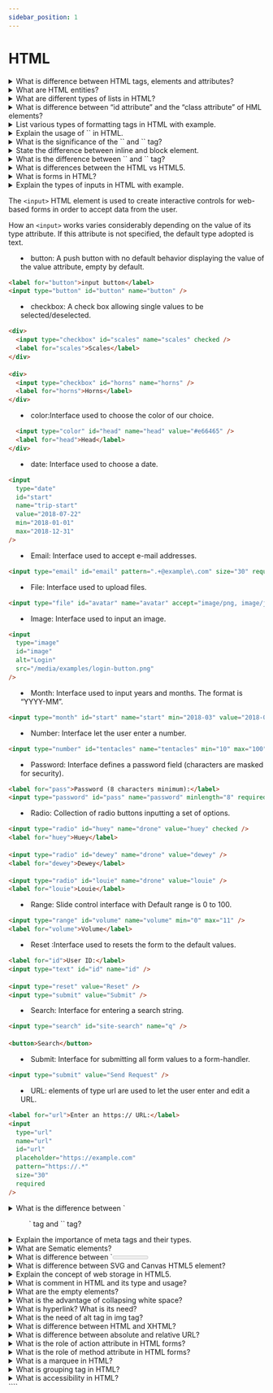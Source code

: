 ```yaml
---
sidebar_position: 1
---
```


# HTML

<details >
<summary>
What is difference between HTML tags, elements and attributes?
</summary>

### Html Elements:

An Html Element consists of an opening and closing tag with the content inserted in between:

For Example:

```html
<p>Content goes here...</p>
```

### Html tag:

The HTML tag is just an opening or closing entity.

For Example:

```html
<p></p>
```

![alt text](JFL1P.png)

### HTML attributes

An attribute defines a property for an element, consists of an attribute/value pair, and appears within the element’s start tag. An element’s start tag may contain any number of space separated attribute/value pairs.

```html
<a href="https://www.google.com">Visit Link</a>
```

</details>

<details >
<summary>
 What are HTML entities?
</summary>

### Entity

An HTML entity is a piece of text ("string") that begins with an ampersand (&) and ends with a semicolon (;). HTML entities are frequently used to display reserved characters (which would otherwise be interpreted as HTML code), and invisible characters (like non-breaking spaces). You can also use HTML character entities in place of other characters that are difficult to type with a standard keyboard.

### Reserved characters

Some special characters are reserved for use in HTML, meaning that your browser will parse them as HTML code. For example, if you use the less-than (<) sign, the browser interprets any text that follows as a tag.

To display these characters as text, replace them with their corresponding character entities.

```html
&amp;
<!-- Interpreted as the beginning of an entity or character reference '&' -->

&lt;
<!--Interpreted as the beginning of a  tag '<' -->

&gt;
<!--Interpreted as the ending of a tag '>' -->

&copy;
<!--Interpreted as the copyright sign '©'-->

&deg;
<!--Interpreted as the degree symbol '°'-->
```

</details>

<details >
<summary>
 What are different types of lists in HTML?
</summary>

## HTML List

HTML lists allow the content to follow a proper semantic structure. All the tags in the list require opening and closing tags.
There are 3 types of lists in HTML, namely:

- Unordered List
- Ordered List
- Description List

### Unordered list

Unordered List: An Unordered list is used to create a list of related items, in bulleted or unordered format.

```html
<ul>
  <li>Item1</li>
  <li>Item2</li>
  <li>Item3</li>
  ...
</ul>
```

## Ordered lists

The Ordered lists have an order which is either numerical or alphabetical.

```html
<ol>
  <li>Item1</li>
  <li>Item2</li>
  <li>Item3</li>
  ...
</ol>
```

## Description List

A description list is a type of list where each item has a description. It is also known as a definition list.

```html
<dl>
  <!--<dl>: It defines the start of the list.-->
  <dt>Code</dt>
  <!--<dt>: It defines a item.-->
  <dd>- Code all day!</dd>
  <!--<dd>: It defines the description of each item.-->
  <dt>Eat</dt>
  <dd>- Eat healthy food</dd>
  <dt>Sleep</dt>
  <dd>- Sleep soundly!</dd>
</dl>
```

</details>

<details >
<summary>
What is difference between “id attribute” and the “class attribute” of HML elements?
</summary>

In HTML, the "id" and "class" attributes are used to identify and style elements, but they have different purposes.

The "id" attribute is used to uniquely identify an element on a web page. Each "id" value should be unique within the HTML document. It is often used to target specific elements with CSS or JavaScript for styling or functionality.

On the other hand, the "class" attribute is used to group together elements that share a common purpose or style. Multiple elements can have the same "class" value, allowing them to be styled or targeted as a group using CSS or JavaScript.

In summary, "id" is used to uniquely identify a single element, while "class" is used to group multiple elements together.

</details>

<details >
<summary>
List various types of formatting tags in HTML with example.
</summary>

- `<b>` - Bold text
- `<strong>` - Important text
- `<i>` - Italic text
- `<em>` - Emphasized text
- `<mark>` - Marked text
- `<del>` - Deleted text
- `<ins>` - Inserted text
- `<strike>` - strike text
- `<u>` - underline text
- `<sub>` - Subscript text
- `<sup>` - Superscript text
- `<big>` - Big text (1 unit of base text size)
- `<small>` - Smaller text
- `<tt>` - browser's default monospace text

```html
<!--Text in Bold-->
<p><b>Bold Text</b></p>

<!--Text in Strong-->
<p><strong> Strong Text</strong></p>

<!--Text in Italics-->
<p><i>The Text inside italic Tag</i></p>

<!--Text in Emphasize-->
<p><em>Emphasized Text</em></p>

<!-- small text -->
<small>The text inside small Tag</small>

<!-- Big text-->
<big>The text inside big Tag</big>

<!--Text in Superscript-->
superscript <sup>Text</sup>

<!--Text in Subscript-->
subscript<sub>Text</sub>

<!--Deleting andText in Insert-->
<p>
  The TajMahal is located in
  <del>Bombay</del>
  <ins>Agra</ins>
</p>

<!--Text in Highlight-->
<mark>Highlighted Text</mark>

<!-- monospace text -->
<tt>Monospace text</tt>

<!-- underline text -->
<u>underline text</u>
```

</details>

<details >
<summary>
Explain the usage of `<!DOCTYPE>` in HTML.
</summary>

### `<!DOCTYPE>`

tag is used to inform the browser about the version of HTML used in the document. It is called as the document type declaration (DTD). Technically <! DOCTYPE > is not a tag/element, it just an instruction to the browser about the document type.

</details>

<details >
<summary>
What is the significance of the `<head>` and `<body>` tag?
</summary>
                    Lorem ipsum dolor, sit amet consectetur adipisicing elit. Laboriosam fuga qui nesciunt ipsa eius laborum repudiandae aut dignissimos voluptatum, perspiciatis molestias numquam iste, dolores veniam. Aliquam, pariatur dolore quia non explicabo eius! Pariatur omnis quam quo molestias sequi, non quod consequatur beatae rem blanditiis inventore ratione quisquam aspernatur facere vel?

</details>

<details >
<summary>
 State the difference between inline and block element.
</summary>

## Block elements:

They consume the entire width available irrespective of their sufficiency. They always start in a new line and have top and bottom margins. It does not contain any other elements next to it.

#### Examples of Block elements:

- `<h1>-<h6>`
- `<div>`
- `<hr>`
- `<li>`
- `<ul>`
- `<ol>`
- `<p>`
- `<table>`

#### Semantic block elements:

- `<header>`
- `<main>`
- `<section> `
- `<footer>`
- `<nav>`
- `<article>`
- `<aside>`

## Inline elements:

Inline elements occupy only enough width that is sufficient to it and allows other elements next to it which are inline. Inline elements don’t start from a new line and don’t have top and bottom margins as block elements have.

#### Examples of Inline elements:

- `<a>`
- `<b>`
- `<br>`
- `<script>`
- `<input>`
- `<img>`
- `<span>`
- `<label>`
</details>

<details >
<summary>
What is the difference between `<link>` and `<a.>`  tag?
</summary>

## `<link>` Tag:

This tag is used to establish a connection/relationship between the current document and some external resources that are associated with the webpage. The resource could be a CSS file, an icon used in the site, a manifest, etc.

It has certain attributes some of mostly used are the following.

- href= "URL"
- media= "media_query/media_type"
- rel= "relationship_with_resource"
- size= "HeightxWidth"
- type= "MIME_TYPE"

### Example:

```html
<html>
  <head>
    <title>Link Tag</title>
    <link rel="stylesheet" href="./externalResource.css" />
  </head>
  <body></body>
</html>
```

## `<a>` Tag:

This anchor tag establishes a hyperlink to an external or internal document of HTML, an address like email or telephone, and some kind of external URL address.

### Some of the commonly used attributes are:-

- href="URL"
- target="some_browsing_context"
- download="filename.ext"
- ping="URL"

### Example:

```html
<a href="https://www.google.com" target="_blank"> anchor tag </a>
```

</details>

<details >
<summary>
What is differences between the HTML vs HTML5.
</summary>

- HTML

HTML stands for Hyper Text Markup Language. It is used to design web pages using a markup language. HTML is a combination of Hypertext and Markup language

- HTML5

HTML 5 is the fifth and current version of HTML. It has improved the markup available for documents and has introduced application programming interfaces(API) and Document Object Model(DOM). It has introduced various new features like drag and drop, geo-location services

<table>
<col>
<col>
<thead>
<tr>
<th>HTML</th>
<th>HTML5</th>
</tr>
</thead>
<tbody>
<tr>
<td>It didn’t support audio and video without the use of flash player support.</td>
<td >It supports audio and video controls with the use of &lt;audio&gt; and &lt;video&gt; tags.</td>
</tr>
<tr>
<td>It uses cookies to store temporary data.td>
<td >It uses SQL databases and application cache to store offline data.</td>
</tr>
<tr>
<td >Does not allow JavaScript to run in the browser.</span></td>
<td >Allows JavaScript to run in the background. This is possible due to JS Web worker API in HTML5.</td>
</tr>
<tr>
<td >Vector graphics are possible in HTML with the help of various technologies such as VML, Silver-light, Flash, etc.</td>
<td >Vector graphics are additionally an integral part of HTML5 like SVG and Canvas.</td>
</tr>
<tr>
<td >It does not allow drag and drop effects.</td>
<td >It allows drag and drop effects.</td>
</tr>

<tr>
<td >It works with all old browsers.</td>
<td >It supported by all new browser like Firefox, Mozilla, Chrome, Safari, etc.</td>
</tr>
<tr>
<td >&lt;HTML&gt;,&lt;Body&gt; , and &lt;Head&gt; tags are mandatory while writing a HTML code.</td>
<td >These tags can be omitted while writing HTML code.</td>
</tr>

<tr>
<td >Elements like nav, header were not present.</td>
<td >New element for web structure like nav, header, footer etc.</td>
</tr>

<tr>
<td >It is almost impossible to get true GeoLocation of user with the help of browser.</td>
<td >One can track the GeoLocation of a user easily by using JS GeoLocation API.</td>
</tr>

</tbody>
</table>
</table>

</details>

<details >
<summary>
What is forms in HTML?
</summary>

HTML Form is a document that stores information of a user on a web server using interactive controls. An HTML form contains different kinds of information such as username, password, contact number, email id, etc.
The elements used in an HTML form are the check box, input box, radio buttons, submit buttons, etc. Using these elements the information of a user is submitted on a web server.

Example:

```html
<!DOCTYPE html>
<html>
  <body>
    <form>
      Username:<br />
      <input type="text" name="username" />
      <br />
      Email id:<br />
      <input type="text" name="email_id" />
      <br /><br />
      <input type="submit" value="Submit" />
    </form>
  </body>
</html>
```

</details>

<details >
<summary>
Explain the types of inputs in HTML with example.

The `<input>` HTML element is used to create interactive controls for web-based forms in order to accept data from the user.

How an `<input>` works varies considerably depending on the value of its type attribute. If this attribute is not specified, the default type adopted is text.

- button: A push button with no default behavior displaying the value of the value attribute, empty by default.

```html
<label for="button">input button</label>
<input type="button" id="button" name="button" />
```

- checkbox: A check box allowing single values to be selected/deselected.

```html
<div>
  <input type="checkbox" id="scales" name="scales" checked />
  <label for="scales">Scales</label>
</div>

<div>
  <input type="checkbox" id="horns" name="horns" />
  <label for="horns">Horns</label>
</div>
```

- color:Interface used to choose the color of our choice.

```html
  <input type="color" id="head" name="head" value="#e66465" />
  <label for="head">Head</label>
</div>
```

- date: Interface used to choose a date.

```html
<input
  type="date"
  id="start"
  name="trip-start"
  value="2018-07-22"
  min="2018-01-01"
  max="2018-12-31"
/>
```

- Email: Interface used to accept e-mail addresses.

```html
<input type="email" id="email" pattern=".+@example\.com" size="30" required />
```

- File: Interface used to upload files.

```html
<input type="file" id="avatar" name="avatar" accept="image/png, image/jpeg" />
```

- Image: Interface used to input an image.

```html
<input
  type="image"
  id="image"
  alt="Login"
  src="/media/examples/login-button.png"
/>
```

- Month: Interface used to input years and months. The format is “YYYY-MM”.

```html
<input type="month" id="start" name="start" min="2018-03" value="2018-05" />
```

- Number: Interface let the user enter a number.

```html
<input type="number" id="tentacles" name="tentacles" min="10" max="100" />
```

- Password: Interface defines a password field (characters are masked for security).

```html
<label for="pass">Password (8 characters minimum):</label>
<input type="password" id="pass" name="password" minlength="8" required />
```

- Radio: Collection of radio buttons inputting a set of options.

```html
<input type="radio" id="huey" name="drone" value="huey" checked />
<label for="huey">Huey</label>

<input type="radio" id="dewey" name="drone" value="dewey" />
<label for="dewey">Dewey</label>

<input type="radio" id="louie" name="drone" value="louie" />
<label for="louie">Louie</label>
```

- Range: Slide control interface with Default range is 0 to 100.

```html
<input type="range" id="volume" name="volume" min="0" max="11" />
<label for="volume">Volume</label>
```

- Reset :Interface used to resets the form to the default values.

```html
<label for="id">User ID:</label>
<input type="text" id="id" name="id" />

<input type="reset" value="Reset" />
<input type="submit" value="Submit" />
```

- Search: Interface for entering a search string.

```html
<input type="search" id="site-search" name="q" />

<button>Search</button>
```

- Submit: Interface for submitting all form values to a form-handler.

```html
<input type="submit" value="Send Request" />
```

- URL: elements of type url are used to let the user enter and edit a URL.

```html
<label for="url">Enter an https:// URL:</label>
<input
  type="url"
  name="url"
  id="url"
  placeholder="https://example.com"
  pattern="https://.*"
  size="30"
  required
/>
```

</summary>

</details>

<details >
<summary>
What is the difference between `<figure>` tag and `<img>` tag?
</summary>
                    Lorem ipsum dolor, sit amet consectetur adipisicing elit. Laboriosam fuga qui nesciunt ipsa eius laborum repudiandae aut dignissimos voluptatum, perspiciatis molestias numquam iste, dolores veniam. Aliquam, pariatur dolore quia non explicabo eius! Pariatur omnis quam quo molestias sequi, non quod consequatur beatae rem blanditiis inventore ratione quisquam aspernatur facere vel?

</details>

<details >
<summary>
Explain the importance of meta tags and their types.
</summary>
                    Lorem ipsum dolor, sit amet consectetur adipisicing elit. Laboriosam fuga qui nesciunt ipsa eius laborum repudiandae aut dignissimos voluptatum, perspiciatis molestias numquam iste, dolores veniam. Aliquam, pariatur dolore quia non explicabo eius! Pariatur omnis quam quo molestias sequi, non quod consequatur beatae rem blanditiis inventore ratione quisquam aspernatur facere vel?

</details>

<details >
<summary>
What are Sematic elements?
</summary>
                    Lorem ipsum dolor, sit amet consectetur adipisicing elit. Laboriosam fuga qui nesciunt ipsa eius laborum repudiandae aut dignissimos voluptatum, perspiciatis molestias numquam iste, dolores veniam. Aliquam, pariatur dolore quia non explicabo eius! Pariatur omnis quam quo molestias sequi, non quod consequatur beatae rem blanditiis inventore ratione quisquam aspernatur facere vel?

</details>

<details >
<summary>
What is difference between `<meter>` tag and `<progress>` tag?
</summary>
                    Lorem ipsum dolor, sit amet consectetur adipisicing elit. Laboriosam fuga qui nesciunt ipsa eius laborum repudiandae aut dignissimos voluptatum, perspiciatis molestias numquam iste, dolores veniam. Aliquam, pariatur dolore quia non explicabo eius! Pariatur omnis quam quo molestias sequi, non quod consequatur beatae rem blanditiis inventore ratione quisquam aspernatur facere vel?

</details>

<details >
<summary>
What is difference between SVG and Canvas HTML5 element?
</summary>
                    Lorem ipsum dolor, sit amet consectetur adipisicing elit. Laboriosam fuga qui nesciunt ipsa eius laborum repudiandae aut dignissimos voluptatum, perspiciatis molestias numquam iste, dolores veniam. Aliquam, pariatur dolore quia non explicabo eius! Pariatur omnis quam quo molestias sequi, non quod consequatur beatae rem blanditiis inventore ratione quisquam aspernatur facere vel?

</details>

<details >
<summary>
Explain the concept of web storage in HTML5.
</summary>
                    Lorem ipsum dolor, sit amet consectetur adipisicing elit. Laboriosam fuga qui nesciunt ipsa eius laborum repudiandae aut dignissimos voluptatum, perspiciatis molestias numquam iste, dolores veniam. Aliquam, pariatur dolore quia non explicabo eius! Pariatur omnis quam quo molestias sequi, non quod consequatur beatae rem blanditiis inventore ratione quisquam aspernatur facere vel?

</details>

<details >
<summary>
What is comment in HTML and its type and usage?
</summary>
                    Lorem ipsum dolor, sit amet consectetur adipisicing elit. Laboriosam fuga qui nesciunt ipsa eius laborum repudiandae aut dignissimos voluptatum, perspiciatis molestias numquam iste, dolores veniam. Aliquam, pariatur dolore quia non explicabo eius! Pariatur omnis quam quo molestias sequi, non quod consequatur beatae rem blanditiis inventore ratione quisquam aspernatur facere vel?

</details>

<details >
<summary>
What are the empty elements?
</summary>
                    Lorem ipsum dolor, sit amet consectetur adipisicing elit. Laboriosam fuga qui nesciunt ipsa eius laborum repudiandae aut dignissimos voluptatum, perspiciatis molestias numquam iste, dolores veniam. Aliquam, pariatur dolore quia non explicabo eius! Pariatur omnis quam quo molestias sequi, non quod consequatur beatae rem blanditiis inventore ratione quisquam aspernatur facere vel?

</details>

<details >
<summary>
What is the advantage of collapsing white space?
</summary>
                    Lorem ipsum dolor, sit amet consectetur adipisicing elit. Laboriosam fuga qui nesciunt ipsa eius laborum repudiandae aut dignissimos voluptatum, perspiciatis molestias numquam iste, dolores veniam. Aliquam, pariatur dolore quia non explicabo eius! Pariatur omnis quam quo molestias sequi, non quod consequatur beatae rem blanditiis inventore ratione quisquam aspernatur facere vel?

</details>

<details >
<summary>
What is hyperlink? What is its need?
</summary>
                    Lorem ipsum dolor, sit amet consectetur adipisicing elit. Laboriosam fuga qui nesciunt ipsa eius laborum repudiandae aut dignissimos voluptatum, perspiciatis molestias numquam iste, dolores veniam. Aliquam, pariatur dolore quia non explicabo eius! Pariatur omnis quam quo molestias sequi, non quod consequatur beatae rem blanditiis inventore ratione quisquam aspernatur facere vel?

</details>

<details >
<summary>
What is the need of alt tag in img tag?
</summary>
                    Lorem ipsum dolor, sit amet consectetur adipisicing elit. Laboriosam fuga qui nesciunt ipsa eius laborum repudiandae aut dignissimos voluptatum, perspiciatis molestias numquam iste, dolores veniam. Aliquam, pariatur dolore quia non explicabo eius! Pariatur omnis quam quo molestias sequi, non quod consequatur beatae rem blanditiis inventore ratione quisquam aspernatur facere vel?

</details>

<details >
<summary>
What is difference between HTML and XHTML?
</summary>
                    Lorem ipsum dolor, sit amet consectetur adipisicing elit. Laboriosam fuga qui nesciunt ipsa eius laborum repudiandae aut dignissimos voluptatum, perspiciatis molestias numquam iste, dolores veniam. Aliquam, pariatur dolore quia non explicabo eius! Pariatur omnis quam quo molestias sequi, non quod consequatur beatae rem blanditiis inventore ratione quisquam aspernatur facere vel?

</details>

<details >
<summary>
What is difference between absolute and relative URL?
</summary>
                    Lorem ipsum dolor, sit amet consectetur adipisicing elit. Laboriosam fuga qui nesciunt ipsa eius laborum repudiandae aut dignissimos voluptatum, perspiciatis molestias numquam iste, dolores veniam. Aliquam, pariatur dolore quia non explicabo eius! Pariatur omnis quam quo molestias sequi, non quod consequatur beatae rem blanditiis inventore ratione quisquam aspernatur facere vel?

</details>

<details >
<summary>
What is the role of action attribute in HTML forms?
</summary>
                    Lorem ipsum dolor, sit amet consectetur adipisicing elit. Laboriosam fuga qui nesciunt ipsa eius laborum repudiandae aut dignissimos voluptatum, perspiciatis molestias numquam iste, dolores veniam. Aliquam, pariatur dolore quia non explicabo eius! Pariatur omnis quam quo molestias sequi, non quod consequatur beatae rem blanditiis inventore ratione quisquam aspernatur facere vel?

</details>

<details >
<summary>
What is the role of method attribute in HTML forms?
</summary>
                    Lorem ipsum dolor, sit amet consectetur adipisicing elit. Laboriosam fuga qui nesciunt ipsa eius laborum repudiandae aut dignissimos voluptatum, perspiciatis molestias numquam iste, dolores veniam. Aliquam, pariatur dolore quia non explicabo eius! Pariatur omnis quam quo molestias sequi, non quod consequatur beatae rem blanditiis inventore ratione quisquam aspernatur facere vel?

</details>

<details >
<summary>
What is a marquee in HTML?
</summary>
                    Lorem ipsum dolor, sit amet consectetur adipisicing elit. Laboriosam fuga qui nesciunt ipsa eius laborum repudiandae aut dignissimos voluptatum, perspiciatis molestias numquam iste, dolores veniam. Aliquam, pariatur dolore quia non explicabo eius! Pariatur omnis quam quo molestias sequi, non quod consequatur beatae rem blanditiis inventore ratione quisquam aspernatur facere vel?

</details>

<details >
<summary>
 What is grouping tag in HTML?
</summary>
                    Lorem ipsum dolor, sit amet consectetur adipisicing elit. Laboriosam fuga qui nesciunt ipsa eius laborum repudiandae aut dignissimos voluptatum, perspiciatis molestias numquam iste, dolores veniam. Aliquam, pariatur dolore quia non explicabo eius! Pariatur omnis quam quo molestias sequi, non quod consequatur beatae rem blanditiis inventore ratione quisquam aspernatur facere vel?

</details>

<details >
<summary>
 What is accessibility in HTML?
</summary>
                    Lorem ipsum dolor, sit amet consectetur adipisicing elit. Laboriosam fuga qui nesciunt ipsa eius laborum repudiandae aut dignissimos voluptatum, perspiciatis molestias numquam iste, dolores veniam. Aliquam, pariatur dolore quia non explicabo eius! Pariatur omnis quam quo molestias sequi, non quod consequatur beatae rem blanditiis inventore ratione quisquam aspernatur facere vel?

</details>
````

